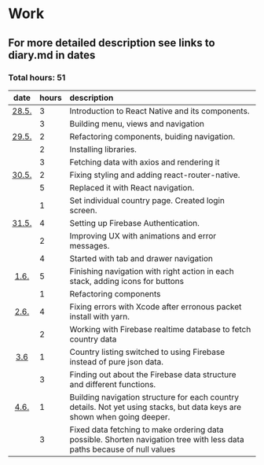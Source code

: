 # Work
## For more detailed description see links to diary.md in dates
### Total hours: 51

| date | hours | description  |
| :----:|:-----| :-----|
| [28.5.](https://github.com/juhoveli/fullstackproject/blob/master/documentation/diary.md#28th-may-2019) | 3  | Introduction to React Native and its components. |
|       | 3  | Building menu, views and navigation |
| [29.5.](https://github.com/juhoveli/fullstackproject/blob/master/documentation/diary.md#29th-may-2019) | 2  | Refactoring components, buiding navigation. |
|       | 2  | Installing libraries. |
|       | 3  | Fetching data with axios and rendering it |
| [30.5.](https://github.com/juhoveli/fullstackproject/blob/master/documentation/diary.md#30th-may-2019) | 2  | Fixing styling and adding react-router-native. |
|       | 5  | Replaced it with React navigation. |
|       | 1  | Set individual country page. Created login screen. |
| [31.5.](https://github.com/juhoveli/fullstackproject/blob/master/documentation/diary.md#31th-may-2019) | 4  | Setting up Firebase Authentication. |
|       | 2  | Improving UX with animations and error messages. |
|       | 4  | Started with tab and drawer navigation |
| [1.6.](https://github.com/juhoveli/fullstackproject/blob/master/documentation/diary.md#1st-june-2019)  | 5  | Finishing navigation with right action in each stack, adding icons for buttons |
|       | 1  | Refactoring components |
| [2.6.](https://github.com/juhoveli/fullstackproject/blob/master/documentation/diary.md#2nd-june-2019)  | 4  | Fixing errors with Xcode after erronous packet install with yarn.|
|       | 2  |  Working with Firebase realtime database to fetch country data |
| [3.6](https://github.com/juhoveli/fullstackproject/blob/master/documentation/diary.md#3rd-june-2019)   | 1  | Country listing switched to using Firebase instead of pure json data.
|       | 3  | Finding out about the Firebase data structure and different functions. |
| [4.6.](https://github.com/juhoveli/fullstackproject/blob/master/documentation/diary.md#4th-june-2019)  | 1  | Building navigation structure for each country details. Not yet using stacks, but data keys are shown when going deeper. |
|       | 3  | Fixed data fetching to make ordering data possible. Shorten navigation tree with less data paths because of null values |
